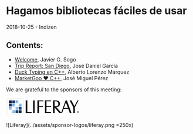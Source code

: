 
# Hagamos bibliotecas fáciles de usar
2018-10-25 - Indizen

## Contents:
- [Welcome](welcome.pdf), Javier G. Sogo
- [Trip Report: San Diego](), José Daniel García
- [Duck Typing en C++](), Alberto Lorenzo Márquez
- [MarketGoo ❤️ C++](), José Miguel Pérez

We are grateful to the sponsors of this meeting:  

<img src="../assets/sponsor-logos/liferay.png" alt="liferay" width="200"/>

![Liferay](../assets/sponsor-logos/liferay.png =250x)  

